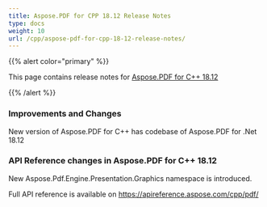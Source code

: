 ```yaml
---
title: Aspose.PDF for CPP 18.12 Release Notes
type: docs
weight: 10
url: /cpp/aspose-pdf-for-cpp-18-12-release-notes/
---
```


{{% alert color="primary" %}} 

This page contains release notes for [Aspose.PDF for C++ 18.12](https://www.nuget.org/packages/Aspose.PDF.CPP/18.12.0)

{{% /alert %}} 
### **Improvements and Changes**
New version of Aspose.PDF for C++ has codebase of Aspose.PDF for .Net 18.12
### **API Reference changes in Aspose.PDF for C++ 18.12**
New Aspose.Pdf.Engine.Presentation.Graphics namespace is introduced.

Full API reference is available on <https://apireference.aspose.com/cpp/pdf/>
